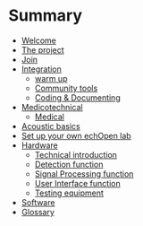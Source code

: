 # Summary

* [Welcome](README.md)
* [The project](overview.md)
* [Join]()
* [Integration](integration.md)
	* [warm up](warm_up.md)
	* [Community tools](community_tools.md)
	* [Coding & Documenting](coding_&_documenting.md)
* [Medicotechnical]()
	* [Medical](Medical.md)
* [Acoustic basics](acoustic_basics.md)
* [Set up your own echOpen lab](setup_your_own_echopen_lab.md)
* [Hardware](hardware.md)
	* [Technical introduction](technical_introduction.md)
	* [Detection function](detection.md)
	* [Signal Processing function](signal_analysis.md)
	* [User Interface function](user_interfacing.md)
	* [Testing equipment](bac_test.md)
* [Software](software_indro.md)
* [Glossary](glossaire.md)

